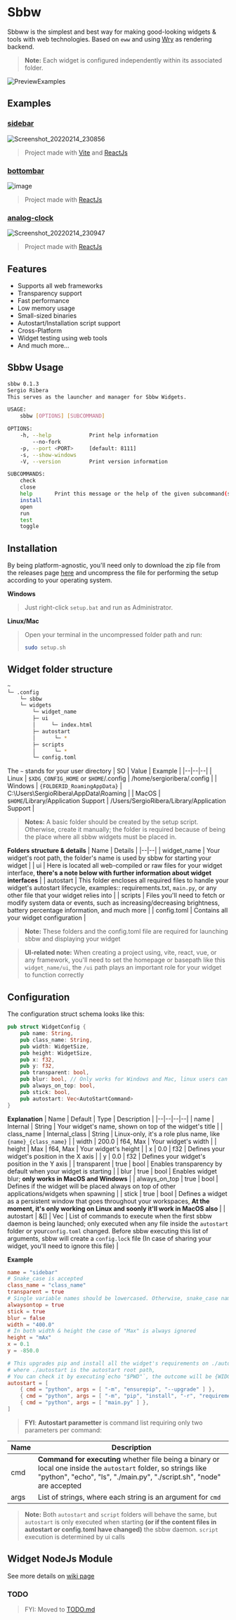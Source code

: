 # Sbbw

Sbbww is the simplest and best way for making good-looking widgets & tools with web technologies. Based on `eww` and using [Wry](https://github.com/tauri-apps/wry) as rendering backend.

> **Note:** Each widget is configured independently within its associated folder.

![PreviewExamples](https://user-images.githubusercontent.com/56278796/153992032-82cf3c6a-f75a-475d-95ae-eb05ef6e21b5.gif)

## Examples

### [sidebar](https://github.com/SergioRibera/sidebar-sbbw-widget)
![Screenshot_20220214_230856](https://user-images.githubusercontent.com/56278796/153992067-6e8a2cd3-969c-4eb2-9325-ac688489f45f.png)
> Project made with [Vite](https://vitejs.dev) and [ReactJs](https://reactjs.org)

### [bottombar](https://github.com/SergioRibera/bottombar-sbbw-widget)
![image](https://user-images.githubusercontent.com/56278796/153992220-1445f40c-3ae3-4527-9df0-a4cc80e0b3ef.png)
> Project made with  [ReactJs](https://reactjs.org)

### [analog-clock](https://github.com/SergioRibera/analogclock-sbbw-widget)
![Screenshot_20220214_230947](https://user-images.githubusercontent.com/56278796/153992300-eab39961-0dbf-4d73-b3bc-a146377b1761.png)
> Project made with [ReactJs](https://reactjs.org)

## Features

- Supports all web frameworks
- Transparency support
- Fast performance
- Low memory usage
- Small-sized binaries
- Autostart/Installation script support
- Cross-Platform
- Widget testing using web tools
- And much more...

## Sbbw Usage

```sh
sbbw 0.1.3
Sergio Ribera
This serves as the launcher and manager for Sbbw Widgets.

USAGE:
    sbbw [OPTIONS] [SUBCOMMAND]

OPTIONS:
    -h, --help            Print help information
        --no-fork
    -p, --port <PORT>     [default: 8111]
    -s, --show-windows
    -V, --version         Print version information

SUBCOMMANDS:
    check
    close
    help       Print this message or the help of the given subcommand(s)
    install
    open
    run
    test
    toggle
```
## Installation
By being platform-agnostic, you'll need only to download the zip file from the releases page [here](https://github.com/SergioRibera/sbbw/releases) and uncompress the file for performing the setup according to your operating system.

**Windows**
> Just right-click `setup.bat` and run as Administrator.

**Linux/Mac**
> Open your terminal in the uncompressed folder path and run:
> ```sh
> sudo setup.sh
> ```



## Widget folder structure
```sh
~
└─ .config
    └─ sbbw
	└─ widgets
	    └─ widget_name
	    ├─ ui
	    │     └─ index.html
	    ├─ autostart
	    │      └─ *
	    ├─ scripts
	    │      └─ *
	    └─ config.toml
```

The `~` stands for your user directory
| SO | Value | Example |
|--|--|--|
| Linux | `$XDG_CONFIG_HOME`  or  `$HOME`/.config | /home/sergioribera/.config |
| Windows | `{FOLDERID_RoamingAppData}` | C:\Users\SergioRibera\AppData\Roaming |
| MacOS | `$HOME`/Library/Application Support | /Users/SergioRibera/Library/Application Support |


> **Notes:** A basic folder should be created by the setup script. Otherwise, create it manually; the folder is required because of being the place where all sbbw widgets must be placed in.


**Folders structure & details**
| Name | Details |
|--|--|
| widget_name | Your widget's root path, the folder's name is used by sbbw for starting your widget |
| ui | Here is located all web-compiled or raw files for your widget interface, **there's a note below with further information about widget interfaces** |
| autostart | This folder encloses all required files to handle your widget's autostart lifecycle, examples:: requirements.txt, `main.py`, or any other file that your widget relies into |
| scripts | Files you'll need to fetch or modify system data or events, such as increasing/decreasing brightness, battery percentage information, and much more |
| config.toml | Contains all your widget configuration |

> **Note:** These folders and the config.toml file are required for launching sbbw and displaying your widget

> **UI-related note:** When creating a project using, vite, react, vue, or any framework, you'll need to set the homepage or basepath like this `widget_name/ui`, the `/ui` path plays an important role for your widget to function correctly

## Configuration
The configuration struct schema looks like this:
```rust
pub struct WidgetConfig {
    pub name: String,
    pub class_name: String,
    pub width: WidgetSize,
    pub height: WidgetSize,
    pub x: f32,
    pub y: f32,
    pub transparent: bool,
    pub blur: bool, // Only works for Windows and Mac, linux users can set this from the compositor-side.
    pub always_on_top: bool,
    pub stick: bool,
    pub autostart: Vec<AutoStartCommand>
}
```
**Explanation**
| Name | Default | Type | Description |
|--|--|--|--|
| name | Internal | String | Your widget's name, shown on top of the widget's title |
| class_name | Internal_class | String | Linux-only, it's a role plus name, like `{name}_{class_name}` |
| width | 200.0 | f64, Max | Your widget's width |
| height | Max | f64, Max | Your widget's height |
| x | 0.0 | f32 | Defines your widget's position in the X axis |
| y | 0.0 | f32 | Defines your widget's position in the Y axis |
| transparent | true | bool | Enables transparency by default when your widget is starting |
| blur | true | bool | Enables widget blur; **only works in MacOS and Windows** |
| always_on_top | true | bool | Defines if the widget will be placed always on top of other applications/widgets when spawning |
| stick | true | bool | Defines a widget as a persistent window that goes throughout your workspaces, **At the moment, it's only working on Linux and soonly it'll work in MacOS also** |
| autostart | &[] | Vec<AutoStartCommand> | List of commands to execute when the first sbbw daemon is being launched; only executed when any file inside the `autostart` folder or your`config.toml` changed. Before sbbw executing this list of arguments, sbbw will create a `config.lock` file (In case of sharing your widget, you'll need to ignore this file) |

**Example**
```toml
name = "sidebar"
# Snake_case is accepted
class_name = "class_name"
transparent = true
# Single variable names should be lowercased. Otherwise, snake_case naming should be used.
alwaysontop = true
stick = true
blur = false
width = "400.0"
# In both width & height the case of "Max" is always ignored
height = "mAx"
x = 0.1
y = -850.0

# This upgrades pip and install all the widget's requirements on ./autostart
# where ./autostart is the autostart root path,
# You can check it by executing`echo "$PWD"`, the outcome will be {WIDGET_PATH}/autostart
autostart = [
    { cmd = "python", args = [ "-m", "ensurepip", "--upgrade" ] },
    { cmd = "python", args = [ "-m", "pip", "install", "-r", "requirements.txt" ] },
    { cmd = "python", args = [ "main.py" ] },
]
```

>**FYI**: **Autostart parametter** is command list requiring only two parameters per command:

| Name | Description |
|--|--|
| cmd | **Command for executing** whether file being a binary or local one inside the `autostart` folder, so strings like "python", "echo", "ls", "./main.py", "./script.sh", "node" are accepted |
| args | List of strings, where each string is an argument for `cmd` |


> **Note:** Both `autostart` and `script` folders will behave the same, but `autostart` is only executed when starting **(or if the content files in autostart or config.toml have changed)** the sbbw daemon. `script` execution is determined by ui calls

## Widget NodeJs Module
See more details on [wiki page](https://github.com/SergioRibera/sbbw/wiki)

### TODO
> FYI: Moved to [TODO.md](TODO.md)
